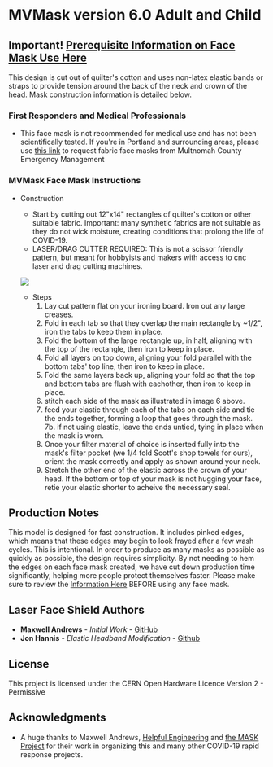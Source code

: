 # MVMask version 6.0 Adult and Child

## Important! [Prerequisite Information on Face Mask Use Here](https://www.cdc.gov/coronavirus/2019-ncov/prevent-getting-sick/diy-cloth-face-coverings.html)

This design is cut out of quilter's cotton and uses non-latex elastic bands or straps to provide tension around the back of the neck and crown of the head. Mask construction information is detailed below.



### First Responders and Medical Professionals
* This face mask is not recommended for medical use and has not been scientifically tested. If you're in Portland and surrounding areas, please use [this link](https://multco.us/em/need-resources-multnomah-county-resource-request-form) to request fabric face masks from Multnomah County Emergency Management

### MVMask Face Mask Instructions


* Construction
  * Start by cutting out 12"x14" rectangles of quilter's cotton or other suitable fabric. Important: many synthetic fabrics are not suitable as they do not wick moisture, creating conditions that prolong the life of COVID-19. 
  * LASER/DRAG CUTTER REQUIRED: This is not a scissor friendly pattern, but meant for hobbyists and makers with access to cnc laser and drag cutting machines.
  
  ![](MVMask.Instructions.png)
  * Steps
    1. Lay cut pattern flat on your ironing board. Iron out any large creases.  
	2. Fold in each tab so that they overlap the main rectangle by ~1/2", iron the tabs to keep them in place.
	3. Fold the bottom of the large rectangle up, in half, aligning with the top of the rectangle, then iron to keep in place. 
	4. Fold all layers on top down, aligning your fold parallel with the bottom tabs' top line, then iron to keep in place. 
	5. Fold the same layers back up, aligning your fold so that the top and bottom tabs are flush with eachother, then iron to keep in place.
    6. stitch each side of the mask as illustrated in image 6 above.
	7. feed your elastic through each of the tabs on each side and tie the ends together, forming a loop that goes through the mask.
	7b. if not using elastic, leave the ends untied, tying in place when the mask is worn.
	8. Once your filter material of choice is inserted fully into the mask's filter pocket (we 1/4 fold Scott's shop towels for ours), orient the mask correctly and apply as shown around your neck.
	9. Stretch the other end of the elastic across the crown of your head. If the bottom or top of your mask is not hugging your face, retie your elastic shorter to acheive the necessary seal.

## Production Notes 

This model is designed for fast construction. It includes pinked edges, which means that these edges may begin to look frayed after a few wash cycles. This is intentional. In order to produce as many masks as possible as quickly as possible, the design requires simplicity. By not needing to hem the edges on each face mask created, we have cut down production time significantly, helping more people protect themselves faster. Please make sure to review the [Information Here](https://www.cdc.gov/coronavirus/2019-ncov/prevent-getting-sick/diy-cloth-face-coverings.html) BEFORE using any face mask.

## Laser Face Shield Authors

* **Maxwell Andrews** - *Initial Work* - [GitHub](https://github.com/madmaxbr5)
* **Jon Hannis** - *Elastic Headband Modification* - [Github](https://github.com/jonhannis)

## License

This project is licensed under the CERN Open Hardware Licence Version 2 - Permissive

## Acknowledgments

* A huge thanks to Maxwell Andrews, [Helpful Engineering](https://helpfulengineering.org) and [the MASK Project](https://maskproject.tech) for their work in organizing this and many other COVID-19 rapid response projects.
